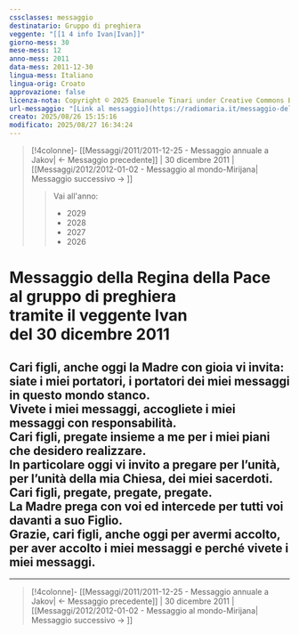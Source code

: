 ```yaml
---
cssclasses: messaggio
destinatario: Gruppo di preghiera
veggente: "[[1 4 info Ivan|Ivan]]"
giorno-mess: 30
mese-mess: 12
anno-mess: 2011
data-mess: 2011-12-30
lingua-mess: Italiano
lingua-orig: Croato
approvazione: false
licenza-nota: Copyright © 2025 Emanuele Tinari under Creative Commons BY-NC-SA 4.0 https://creativecommons.org/licenses/by-nc-sa/4.0/
url-messaggio: "[Link al messaggio](https://radiomaria.it/messaggio-del-30-dicembre-2011/)"
creato: 2025/08/26 15:15:16
modificato: 2025/08/27 16:34:24
---
```


> [!4colonne]- [[Messaggi/2011/2011-12-25 - Messaggio annuale a Jakov| ← Messaggio precedente]] | 30 dicembre 2011 | [[Messaggi/2012/2012-01-02 - Messaggio al mondo-Mirijana| Messaggio successivo → ]]
>> <span class="verde">Vai all'anno:</span>
>> - 2029
>> - 2028
>> - 2027
>> - 2026
>

# Messaggio della Regina della Pace<br>al gruppo di preghiera<br>tramite il veggente Ivan<br>del 30 dicembre 2011

## Cari figli, anche oggi la Madre con gioia vi invita: siate i miei portatori, i portatori dei miei messaggi in questo mondo stanco.<br>Vivete i miei messaggi, accogliete i miei messaggi con responsabilità.<br>Cari figli, pregate insieme a me per i miei piani che desidero realizzare.<br>In particolare oggi vi invito a pregare per l’unità, per l’unità della mia Chiesa, dei miei sacerdoti.<br>Cari figli, pregate, pregate, pregate.<br>La Madre prega con voi ed intercede per tutti voi davanti a suo Figlio.<br>Grazie, cari figli, anche oggi per avermi accolto, per aver accolto i miei messaggi e perché vivete i miei messaggi.

***

> [!4colonne]- [[Messaggi/2011/2011-12-25 - Messaggio annuale a Jakov| ← Messaggio precedente]] | 30 dicembre 2011 | [[Messaggi/2012/2012-01-02 - Messaggio al mondo-Mirijana| Messaggio successivo → ]]
